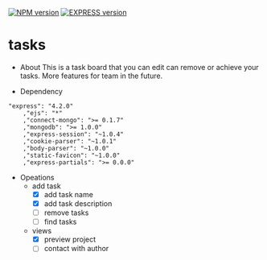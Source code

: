 [![NPM version](https://badge.fury.io/js/npm.svg)](http://badge.fury.io/js/npm)
[![EXPRESS version](https://badge.fury.io/js/express.svg)](http://badge.fury.io/js/express)

# tasks

- About
This is a task board that you can edit can remove or achieve
your tasks. More features for team in the future.

- Dependency
```
"express": "4.2.0"
    ,"ejs": "*"
    ,"connect-mongo": ">= 0.1.7"
    ,"mongodb": ">= 1.0.0"
    ,"express-session": "~1.0.4"
    ,"cookie-parser": "~1.0.1"
    ,"body-parser": "~1.0.0"
    ,"static-favicon": "~1.0.0"
    ,"express-partials": ">= 0.0.0"
```

- Opeations
  - add task
    - [X] add task name
    - [X] add task description
    - [ ] remove tasks
    - [ ] find tasks
  - views
    - [X] preview project
    - [ ] contact with author